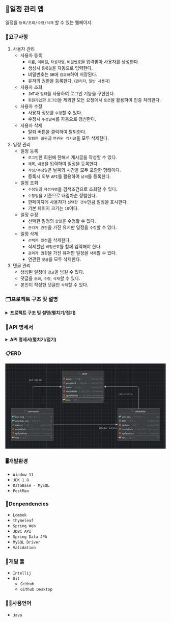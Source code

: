 ## 📆일정 관리 앱
일정을 `등록/조회/수정/삭제` 할 수 있는 웹페이지.

### 📖요구사항
1. 사용자 관리
    - 사용자 등록
        - `이름`, `이메일`, `작성자명`, `비밀번호`을 입력받아 사용자를 생성한다.
        - 생성시 `등록일`을 자동으로 입력한다.
        - 비밀번호는 `DB`에 `암호화`하여 저장된다.
        - 유저의 권한을 등록한다. (`관리자`, `일반 사용자`)
    - 사용자 조회
        - `JWT`과 `필터`를 사용하여 로그인 기능을 구현한다.
        - `회원가입`과 `로그인`을 제외한 모든 요청에서 `토큰`을 활용하여 인증 처리한다.
    - 사용자 수정
        - 사용자 정보를 `수정`할 수 있다. 
        - 수정시 `수정날짜`를 자동으로 갱신한다.
    - 사용자 삭제
        - 탈퇴 버튼을 클릭하여 탈퇴한다.
        - `탈퇴한 회원`과 `연관된 게시글`을 모두 삭제한다.
2. 일정 관리
    - 일정 등록
        - `로그인`한 회원에 한해서 게시글을 작성할 수 있다.
        - `제목`, `내용`을 입력하여 일정을 등록한다.
        - `작성/수정일`은 날짜와 시간을 모두 포함한 형태이다.
        - 등록시 외부 `API`를 활용하여 `날씨`를 등록한다.
    - 일정 조회
        - `수정일`과 `작성자명`을 검색조건으로 조회할 수 있다.
        - `수정일`을 기준으로 내림차순 정렬한다.
        - 한페이지에 사용자가 `선택한 갯수`만큼 일정을 표시한다.
        - 기본 페이지 크기는 `10`이다.
    - 일정 수정
        - 선택한 일정의 `할일`을 수정할 수 있다.
        - `관리자 권한`을 가진 유저만 일정을 `수정`할 수 있다.
    - 일정 삭제
        - `선택한 일정`을 삭제한다.
        - 삭제할땐 `비밀번호`를 함께 입력해야 한다.
        - `관리자 권한`을 가진 유저만 일정을 `삭제`할 수 있다.
        - 연관된 `댓글`을 모두 삭제한다.
3. 댓글 관리
    - 생성된 일정에 `댓글`을 남길 수 있다.
    - 댓글을 `조회`, `수정`, `삭제`할 수 있다.
    - 본인이 작성한 댓글만 `삭제`할 수 있다.

### 🗂️프로젝트 구조 및 설명
<details><summary><b>프로젝트 구조 및 설명(펼치기/접기)</b></summary> 

```bash
'src'                                                           # 일정 관리 프로젝트 관련 패키지와 소스 코드를 모아놓은 폴더 
 ├── 'main'
 │   └── 'java.com.sparta.schedule_project'                     # 일정 관리 프로젝트 
 │        ├── ScheduleProjectApplication.java                   # 시작 함수가 있는 class 
 │        ├── 'config'                                          # 프로젝트 설정 관련 class들을 모아놓은 폴더
 │        │   └── PasswordConfig.java                           # 비밀번호 관련 설정 (암호화 등)을 담당하는 class
 │        │
 │        ├── 'filter'                                          # 필터들을 모아놓은 폴더
 │        │   ├── AuthFilter.java`                              # 인증 필터 (로그인 여부 확인 등)
 │        │   └── LoggingFilter.java                            # 로그 필터 (요청/응답 로그 기록)
 │        │
 │        ├── 'controller'                                      # 사용자 요청을 처리하기 위한 컨트롤러를 모아놓은 폴더 
 │        │   ├── ScheduleController.java`                      # 일정 관련 요청을 처리하는 컨트롤러 class 
 │        │   ├── CommentController.java`                       # 댓글 관련 요청을 처리하는 컨트롤러 class 
 │        │   └── UserController.java                           # 사용자 관련 요청을 처리하는 컨트롤러 class 
 │        │
 │        ├── 'dto'                                             # 데이터를 주고받기 위한 객체를 모아놓은 폴더 
 │        │   ├── 'request'                                     # 서버에 무언가 요청할때 사용되는 폴더 및 class들을 모아놓은 폴더
 │        │   │    ├── 'create'                                 # 등록 요청할 때 사용하는 dto 
 │        │   │    │    ├── ScheduleCreateRequestDto.java       # 일정 정보를 등록 요청할 때 사용하는 dto 
 │        │   │    │    ├── UserCreateRequestDto.java           # 사용자를 등록 요청할 때 사용하는 dto 
 │        │   │    │    └── CommentCreateRequesthDto.java       # 댓글을 등록 요청할 때 사용하는 dto  
 │        │   │    │        
 │        │   │    ├── 'search'                                 # 조회 요청할 때 사용하는 dto 
 │        │   │    │    ├── ScheduleSearchRequesthDto.java      # 일정 정보를 요청할 때 사용하는 dto 
 │        │   │    │    ├── UserSearchRequestDto.java           # 사용자 정보를 요청할 때 사용하는 dto 
 │        │   │    │    └── CommentSearchRequesthDto.java       # 댓글 정보를 요청할 때 사용하는 dto 
 │        │   │    │   
 │        │   │    ├── 'modify'                                 # 수정 요청할 때 사용하는 dto 
 │        │   │    │    ├── ScheduleModifyRequesthDto.java      # 일정을 수정할 때 사용하는 dto 
 │        │   │    │    ├── UserModifyRequestDto.java           # 사용자를 수정할 때 사용하는 dto 
 │        │   │    │    └── CommentModifyRequesthDto.java       # 댓글을 수정할 때 사용하는 dto
 │        │   │    │     
 │        │   │    └── 'remove'                                 # 삭제 요청할 때 사용하는 dto 
 │        │   │          ├── ScheduleRemoveRequesthDto.java     # 일정을 삭제할 때 사용하는 dto 
 │        │   │          ├── UserRemoveRequestDto.java          # 사용자를 삭제할 때 사용하는 dto 
 │        │   │          └── CommentRemoveRequesthDto.java      # 댓글을 삭제할 때 사용하는 dto 
 │        │   │
 │        │   └── 'reponse'                                     # 서버에서 응답할때 사용되는 폴더 및 class들을 모아놓은 폴더
 │        │       ├── ResponseStatusDto.java                    # API응답 상태에 대한 정보를 제공하는 dto    
 │        │       │
 │        │       ├── 'create'                                  # 서버로부터 등록 결과를 받을 때 사용하는 class들을 모아놓은 폴더
 │        │       │    ├── CreateScheduleResponseDto.java       # 서버로부터 일정 등록 결과를 받을 때 사용하는 dto 
 │        │       │    ├── CreateUserResponseDto.java           # 서버로부터 사용자 등록 결과를 받을 때 사용하는 dto 
 │        │       │    └── CreateCommentResponseDto.java        # 서버로부터 댓글 등록 결과를 받을 때 사용하는 dto    
 │        │       │        
 │        │       ├── 'search'                                  # 서버로부터 조회 관련 정보를 받을 때 사용하는 class들을 모아놓은 폴더
 │        │       │    ├── SearchScheduleResponseDto.java       # 서버로부터 조회된 일정 정보를 받을 때 사용하는 dto 
 │        │       │    ├── SearchUserResponseDto.java           # 서버로부터 조회된 사용자 정보를 받을 때 사용하는 dto 
 │        │       │    └── SearchCommentResponseDto.java        # 서버로부터 조회된 댓글 정보를 받을 때 사용하는 dto   
 │        │       │         
 │        │       ├── 'modify'                                  # 서버로부터 수정 관련 정보를 받을 때 사용하는 class들을 모아놓은 폴더 
 │        │       │    ├── ScheduleModifyResponseDto.java       # 서버로부터 일정 수정 결과를 받을 때 사용하는 dto 
 │        │       │    ├── UserModifyResponseDto.java           # 서버로부터 사용자 수정 결과를 받을 때 사용하는 dto 
 │        │       │    └── CommentModifyResponseDto.java        # 서버로부터 댓글 수정 결과를 받을 때 사용하는 dto   
 │        │       │         
 │        │       └── 'remove'                                  # 서버로부터 삭제 관련 정보를 받을 때 사용하는 class들을 모아놓은 폴더 
 │        │            ├── ScheduleRemoveResponseDto.java       # 서버로부터 일정 삭제 결과를 받을 때 사용하는 dto 
 │        │            ├── UserRemoveResponseDto.java           # 서버로부터 사용자 삭제 결과를 받을 때 사용하는 dto 
 │        │            └── CommentRemoveResponseDto.java        # 서버로부터 댓글 삭제 결과를 받을 때 사용하는 dto   
 │        │            
 │        ├── 'common'                                          # 공통으로 사용되는 클래스들을 모아놓은 폴더
 │        │    ├── UserAuth.java                                # 사용자 권한 Enum
 │        │    ├── jwtUtil.java                                 # JWT 토큰 생성 및 검증을 수행하는 class
 │        │    └── validationUtil.java                          # 데이터 유효성을 검증하는 class
 │        │         
 │        ├── 'entity'                                          # DB와 매핑되는 엔티티 클래스들을 모아놓은 폴더 
 │        │    ├── Comment.java                                 # 댓글 entity 
 │        │    ├── Schedule.java                                # 일정 entity 
 │        │    ├── Timestamped.java                             # 자동으로 시간을 넣어주는 entity
 │        │    └── User.java                                    # 사용자 entity 
 │        │         
 │        ├── 'exception'                                       # 사용자 요청을 처리하기 위한 컨트롤러를 모아놓은 폴더 
 │        │    ├── ResponseCode.java                            # API 응답 시 사용되는 상태 코드와 메시지를 정의하는 enum 
 │        │    └── ResponseException.java                       # API 응답 시 발생하는 예외를 나타내는 class 
 │        │         
 │        ├── 'repository'                                      # DB와 상호작용하는 레포지토리를 모아놓은 폴더 
 │        │    ├── ScheduleRepository.java                      # 일정을 저장하고 조회하는 기능을 제공하는 레포지토리 class 
 │        │    ├── CommentRepository.java                       # 일정을 저장하고 조회하는 기능을 제공하는 레포지토리 class 
 │        │    └── UserRepository.java                          # 사용자를 저장하고 조회하는 기능을 제공하는 레포지토리 class 
 │        │         
 │        └── 'service'                                         # 비즈니스 로직을 처리하는 서비스들을 모아놓은 폴더 
 │             ├── ScheduleService.java                         # 일정 관련 비즈니스 로직을 처리하는 class 
 │             ├── CommentService.java                          # 댓글 관련 비즈니스 로직을 처리하는 class 
 │             └── UserService.java                             # 사용자 관련 비즈니스 로직을 처리하는 class 
 └── 'docs'                                                     # 일정 관리 프로젝트와 관련된 문서들을 모아놓은 폴더 
      ├── README.md                                             # 일정 관리 프로젝트에 대한 설명을 담은 파일 
      └── schedule.sql                                          # 일정 관리 프로젝트에서 사용되는 테스트 쿼리를 모은 파일
```
</details>

### 📑API 명세서
<details><summary><b>API 명세서(펼치기/접기)</b></summary>
<table>
    <tr>
        <th>기능</th>
        <th>Method</th>
        <th>URL</th>
        <th>request</th>
        <th>response</th>
        <th>상태코드</th>
    </tr>
    <tr>
        <td><b>회원 가입</b></td>
        <td><span style=background-color:#786E12AA;font-weight:bold;>POST</span></td>
        <td>/api.sparta.com/users</td>
        <td><pre lang="json">{     
    "email": "hong@gmail.com",
    "password": "1q2w3e4r#",
    "name": "홍길동"
}</pre></td>
        <td><pre lang="json">{
    "message": "create user success",
    "status": 200
}</pre></td>
        <td><span style=background-color:yellow;font-weight:bold;color:black;>200</span>: 사용자 정상등록</td>
    </tr>
    <tr>
        <td><b>로그인</b></td>
        <td><span style=background-color:#786E12AA;font-weight:bold;>POST</span></td>
        <td>/api.sparta.com/login</td>
        <td><pre lang="json">{
    "email" : "hong@email.com",
    "password" : "1q2w3e4r#"
}</pre></td>
        <td><pre lang="json">{
    "message": "login success",
    "status": 200
}</pre></td>
        <td>
            <span style=background-color:yellow;font-weight:bold;color:black;>200</span>: 로그인 성공<br/>
            <span style=background-color:skyblue;font-weight:bold;color:black;>400</span>: 토큰이 없습니다.<br/>
            <span style=background-color:skyblue;font-weight:bold;color:black;>401</span>: 토큰 유효기간이 만료되었습니다.
        </td>
    </tr>
    <tr>
        <td><b>로그 아웃</b></td>
        <td><span style=background-color:#786E12AA;font-weight:bold;>POST</span></td>
        <td>/api.sparta.com/logout</td>
        <td><pre lang="json">{
    "seq" : 1
}</pre></td>
        <td><pre lang="json">{
    "message": "logout success",
    "status": 200
}</pre></td>
        <td><span style=background-color:yellow;font-weight:bold;color:black;>200</span>: 로그아웃 성공</td>
    </tr>
    <tr>
        <td><b>사용자 정보 조회</b></td>
        <td><span style=background-color:#22741CAA;font-weight:bold;>GET</span></td>
        <td>/api.sparta.com/users</td>
        <td><pre lang="json">{
    "seq" : 1
}</pre></td>
        <td><pre lang="json">{
    user: {
        "seq": 1,
        "email": "hong@gmail.com",
        "password": "1q2w3e4r#",
        "name": "홍길동",
    },
    status: {
        "message": "search user success",
        "status": 200
    }
}</pre></td>
        <td><span style=background-color:yellow;font-weight:bold;color:black;>200</span>: 사용자 정보 조회 성공</td>
    </tr>
    <tr>
        <td><b>사용자 수정</b></td>
        <td><span style=background-color:#3B36CFAA;font-weight:bold;>PUT</span></td>
        <td>/api.sparta.com/users/{userSeq}</td>
        <td><pre lang="json">{    
    "password": "1q2w3e4r#",
    "name": "김길동",
}</pre></td>
        <td><pre lang="json">{
    "message": "update user success",
    "status": 200
}</pre></td>
        <td><span style=background-color:yellow;font-weight:bold;color:black;>200</span>: 사용자 정상수정</td>
    </tr>
    <tr>
        <td><b>사용자 삭제</b></td>
        <td><span style=background-color:#CE3636AA;font-weight:bold;>DELETE</span></td>
        <td>/api.sparta.com/users/{userSeq}</td>
        <td><pre lang="json">{
    "seq": 1
}</pre></td>
        <td><pre lang="json">{
    "message": "delete user success",
    "status": 200
}</pre></td>
        <td><span style=background-color:yellow;font-weight:bold;color:black;>200</span>: 사용자 정상삭제</td>
    </tr>
    <tr>
        <td><b>일정 등록</b></td>
        <td><span style=background-color:#786E12AA;font-weight:bold;>POST</span></td>
        <td>/api.sparta.com/schedules</td>
        <td><pre lang="json">{
    "userSeq" : 1,
    "title": "제목제목제목",
    "content": "내용내용내용"
}</pre></td>
        <td><pre lang="json">{
    "message": "create schedule success",
    "status": 200
}</pre></td>
        <td><span style=background-color:yellow;font-weight:bold;color:black;>200</span>: 일정 정상등록</td>
    </tr>
    <tr>
        <td><b>일정 조회</b></td>
        <td><span style=background-color:#22741CAA;font-weight:bold;>GET</span></td>
        <td>/api.sparta.com/schedules</td>
        <td><pre lang="json">{
    "name": "홍길동",
    "startUpdateDate" : "2000-10-16",
    "endUpdateDate" : "2024-10-20",
    "page": 1,
    "size": 5
}</pre></td>
        <td><pre lang="json">{
    schedule: [{
        "seq": 1,
        "name": "홍길동",
        "title" : "제목제목제목",
        "content" : "내용내용내용",
        "createDate": "2022-10-16",
        "updateDate": "2022-10-20"
    }, ...],
    status: {
        "message": "create schedule success",
        "status": 200
    },
    "totalPage": 1
}</pre></td>
        <td><span style=background-color:yellow;font-weight:bold;color:black;>200</span>: 일정 정상조회</td>
    </tr>
    <tr>
        <td><b>일정 수정</b></td>
        <td><span style=background-color:#3B36CFAA;font-weight:bold;>PUT</span></td>
        <td>/api.sparta.com/schedules/{scheduleSeq}</td>
        <td><pre lang="json">{
    "loginUserSeq": 1,  ...? JWT에서..?      
    "seq": "1",
    "userSeq": 1,
    "title" : "제목제목제목",
    "content" : "수정수정수정"
}</pre></td>
        <td><pre lang="json">{
    "message": "update schedule success",
    "status": 200
}</pre></td>
        <td>
            <span style=background-color:yellow;font-weight:bold;color:black;>200</span>: 일정 정상수정<br/>
            <span style=background-color:skyblue;font-weight:bold;color:black;>403</span>: 권한이 없습니다.
        </td>
    </tr>
    <tr>
        <td><b>일정 삭제</b></td>
        <td><span style=background-color:#CE3636AA;font-weight:bold;>DELETE</span></td>
        <td>/api.sparta.com/schedules/{scheduleSeq}</td>
        <td><pre lang="json">{
    "loginUserSeq": 1, ...? JWT에서..?
    "seq" : 1
}</pre></td>
        <td><pre lang="json">{
    "message": "delete schedule success",
    "status": 200
}</pre></td>
        <td>
            <span style=background-color:yellow;font-weight:bold;color:black;>200</span>: 일정 정상삭제<br/>
            <span style=background-color:skyblue;font-weight:bold;color:black;>403</span>: 권한이 없습니다.
        </td>
    </tr>
    <tr>
        <td><b>댓글 등록</b></td>
        <td><span style=background-color:#786E12AA;font-weight:bold;>POST</span></td>
        <td>/api.sparta.com/schedule/{scheduleSeq}/comments</td>
        <td><pre lang="json">{     
    "userSeq": 1,
    "schedlueSeq": 1,
    "content": "댓글댓글댓글"
}</pre></td>
        <td><pre lang="json">{
    "message": "create comment success",
    "status": 200
}</pre></td>
        <td><span style=background-color:yellow;font-weight:bold;color:black;>200</span>: 댓글 정상등록</td>
    </tr>
        <tr>
        <td><b>일정 댓글 조회</b></td>
        <td><span style=background-color:#22741CAA;font-weight:bold;>GET</span></td>
        <td>/api.sparta.com/schedule/{scheduleSeq}/comments</td>
        <td><pre lang="json">{
    "scheduleSeq": 1
}</pre></td>
        <td><pre lang="json">{
    comment: [{
        "seq": 1,
        "userSeq": 1,
        "scheduleSeq" : 1,
        "content" : "댓글댓글댓글",
        "createDate": "2022-10-16",
        "updateDate": "2022-10-20"
    }, ...],
    status: {
        "message": "search comment success",
        "status": 200
    },
    "totalPage": 1
}</pre></td>
        <td><span style=background-color:yellow;font-weight:bold;color:black;>200</span>: 일정 정상조회</td>
    </tr>
    <tr>
        <td><b>댓글 수정</b></td>
        <td><span style=background-color:#3B36CFAA;font-weight:bold;>PUT</span></td>
        <td>/api.sparta.com/schedule/{scheduleSeq}/comments/{commentSeq}</td>
        <td><pre lang="json">{
    "loginUserSeq": 1,  ...? JWT에서..? 가져오면 없어도 될듯?
    "userSeq": 1,
    "seq": 1,
    "content" : "댓글 수정수정수정"
}</pre></td>
        <td><pre lang="json">{
    "message": "update comment success",
    "status": 200
}</pre></td>
        <td>
            <span style=background-color:yellow;font-weight:bold;color:black;>200</span>: 일정 정상수정<br/>
            <span style=background-color:skyblue;font-weight:bold;color:black;>403</span>: 권한이 없습니다.
        </td>
    </tr>
    <tr>
        <td><b>댓글 삭제</b></td>
        <td><span style=background-color:#CE3636AA;font-weight:bold;>DELETE</span></td>
        <td>/api.sparta.com/schedule/{scheduleSeq}/comments/{commentSeq}</td>
        <td><pre lang="json">{
    "loginUserSeq": 1, ...? JWT에서..?,
    "userSeq": 1,
    "seq" : 1
}</pre></td>
        <td><pre lang="json">{
    "message": "delete comment success",
    "status": 200
}</pre></td>
        <td>
            <span style=background-color:yellow;font-weight:bold;color:black;>200</span>: 일정 정상삭제<br/>
            <span style=background-color:skyblue;font-weight:bold;color:black;>403</span>: 권한이 없습니다.
        </td>
    </tr>        
</table>
</details>

### 📋ERD
<img src="images/erd.png">

### 🖥️개발환경
- `Window 11`
- `JDK 1.8`
- `DataBase - MySQL`
- `PostMan`

### 💫Denpendencies
- `Lombok`
- `thymeleaf`
- `Spring Web`
- `JDBC API`
- `Spring Data JPA`
- `MySQL Driver`
- `Validation`

### 🔨개발 툴
- `Intellij`
- `Git`
    - `Github`
    - `Github Desktop`

### 🧑‍💻사용언어
- `Java`